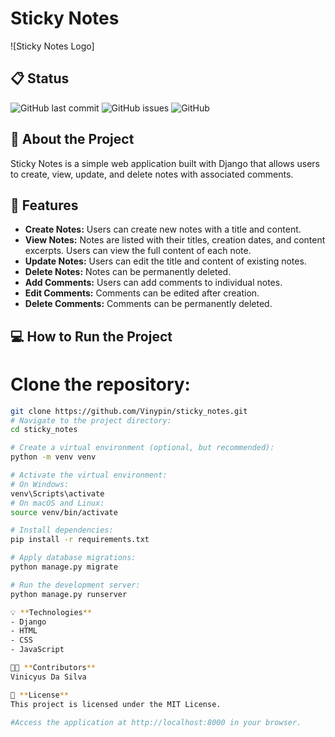 # Sticky Notes

![Sticky Notes Logo]

## 📋 Status

![GitHub last commit](https://img.shields.io/github/last-commit/Vinypin/sticky_notes)
![GitHub issues](https://img.shields.io/github/issues/Vinypin/sticky_notes)
![GitHub](https://img.shields.io/github/license/Vinypin/sticky_notes)

## 📝 About the Project

Sticky Notes is a simple web application built with Django that allows users to create, view, update, and delete notes with associated comments.

## 🔧 Features

- **Create Notes:** Users can create new notes with a title and content.
- **View Notes:** Notes are listed with their titles, creation dates, and content excerpts. Users can view the full content of each note.
- **Update Notes:** Users can edit the title and content of existing notes.
- **Delete Notes:** Notes can be permanently deleted.
- **Add Comments:** Users can add comments to individual notes.
- **Edit Comments:** Comments can be edited after creation.
- **Delete Comments:** Comments can be permanently deleted.

## 💻 How to Run the Project

# Clone the repository:
   ```bash
   git clone https://github.com/Vinypin/sticky_notes.git
# Navigate to the project directory:
cd sticky_notes

# Create a virtual environment (optional, but recommended):
python -m venv venv

# Activate the virtual environment:
# On Windows:
venv\Scripts\activate
# On macOS and Linux:
source venv/bin/activate

# Install dependencies:
pip install -r requirements.txt

# Apply database migrations:
python manage.py migrate

# Run the development server:
python manage.py runserver

💡 **Technologies**
- Django
- HTML
- CSS
- JavaScript

👨‍💻 **Contributors**
Vinicyus Da Silva

📄 **License**
This project is licensed under the MIT License.

#Access the application at http://localhost:8000 in your browser.

